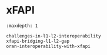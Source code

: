 # xFAPI

```{toctree}
:maxdepth: 1

challenges-in-l1-l2-interoperability
xfapi-bridging-l1-l2-gap
oran-interoperability-with-xfapi
```